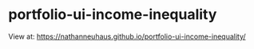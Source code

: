 # portfolio-ui-income-inequality

View at: https://nathanneuhaus.github.io/portfolio-ui-income-inequality/
